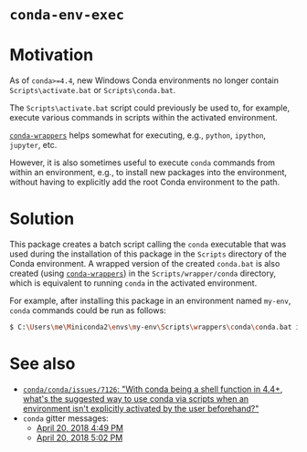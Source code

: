 # `conda-env-exec`

# Motivation

As of `conda>=4.4`, new Windows Conda environments no longer contain
`Scripts\activate.bat` or `Scripts\conda.bat`.

The `Scripts\activate.bat` script could previously be used to, for example,
execute various commands in scripts within the activated environment.

[`conda-wrappers`][conda-wrappers] helps somewhat for executing, e.g.,
`python`, `ipython`, `jupyter`, etc.

However, it is also sometimes useful to execute `conda` commands from within an
environment, e.g., to install new packages into the environment, without having
to explicitly add the root Conda environment to the path.

# Solution

This package creates a batch script calling the `conda` executable that was
used during the installation of this package in the `Scripts` directory of the
Conda environment.  A wrapped version of the created `conda.bat` is also
created (using [`conda-wrappers`][conda-wrappers]) in the
`Scripts/wrapper/conda` directory, which is equivalent to running `conda` in
the activated environment.

For example, after installing this package in an environment named `my-env`,
`conda` commands could be run as follows:

```sh
$ C:\Users\me\Miniconda2\envs\my-env\Scripts\wrappers\conda\conda.bat install ...
```

# See also

 - [`conda/conda/issues/7126`: "With conda being a shell function in 4.4+,
   what's the suggested way to use conda via scripts when an environment isn't
   explicitly activated by the user
   beforehand?"](https://github.com/conda/conda/issues/7126)
 - `conda` gitter messages:
   - [April 20, 2018 4:49 PM](https://gitter.im/conda/conda?at=5ada526027c509a77433792c)
   - [April 20, 2018 5:02 PM](https://gitter.im/conda/conda?at=5ada557d15c9b031141b0187)


[conda-wrappers]: https://anaconda.org/conda-forge/conda-wrappers

